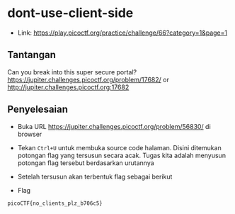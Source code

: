 # dont-use-client-side
- Link: https://play.picoctf.org/practice/challenge/66?category=1&page=1

## Tantangan
Can you break into this super secure portal? https://jupiter.challenges.picoctf.org/problem/17682/ or http://jupiter.challenges.picoctf.org:17682

## Penyelesaian
- Buka URL https://jupiter.challenges.picoctf.org/problem/56830/ di browser



- Tekan `Ctrl+U` untuk membuka source code halaman. Disini ditemukan potongan flag yang tersusun secara acak. Tugas kita adalah menyusun potongan flag tersebut berdasarkan urutannya



- Setelah tersusun akan terbentuk flag sebagai berikut




- Flag
```sh
picoCTF{no_clients_plz_b706c5} 
```